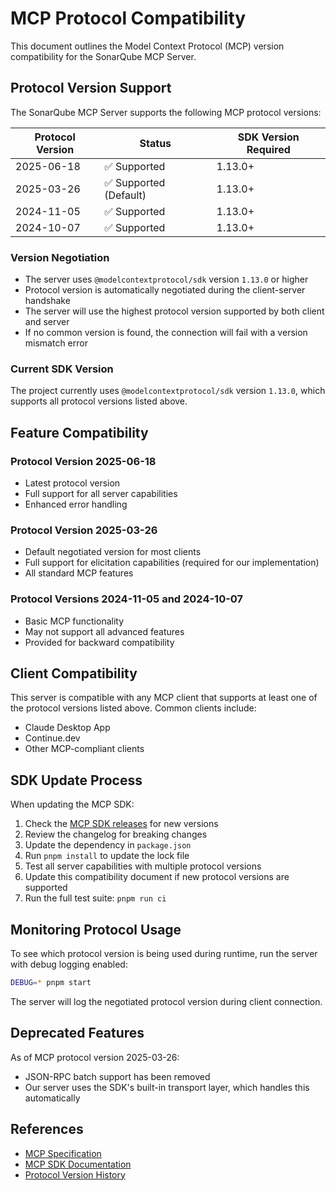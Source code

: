 # MCP Protocol Compatibility

This document outlines the Model Context Protocol (MCP) version compatibility for the SonarQube MCP Server.

## Protocol Version Support

The SonarQube MCP Server supports the following MCP protocol versions:

| Protocol Version | Status                 | SDK Version Required |
| ---------------- | ---------------------- | -------------------- |
| 2025-06-18       | ✅ Supported           | 1.13.0+              |
| 2025-03-26       | ✅ Supported (Default) | 1.13.0+              |
| 2024-11-05       | ✅ Supported           | 1.13.0+              |
| 2024-10-07       | ✅ Supported           | 1.13.0+              |

### Version Negotiation

- The server uses `@modelcontextprotocol/sdk` version `1.13.0` or higher
- Protocol version is automatically negotiated during the client-server handshake
- The server will use the highest protocol version supported by both client and server
- If no common version is found, the connection will fail with a version mismatch error

### Current SDK Version

The project currently uses `@modelcontextprotocol/sdk` version `1.13.0`, which supports all protocol versions listed above.

## Feature Compatibility

### Protocol Version 2025-06-18

- Latest protocol version
- Full support for all server capabilities
- Enhanced error handling

### Protocol Version 2025-03-26

- Default negotiated version for most clients
- Full support for elicitation capabilities (required for our implementation)
- All standard MCP features

### Protocol Versions 2024-11-05 and 2024-10-07

- Basic MCP functionality
- May not support all advanced features
- Provided for backward compatibility

## Client Compatibility

This server is compatible with any MCP client that supports at least one of the protocol versions listed above. Common clients include:

- Claude Desktop App
- Continue.dev
- Other MCP-compliant clients

## SDK Update Process

When updating the MCP SDK:

1. Check the [MCP SDK releases](https://github.com/modelcontextprotocol/sdk/releases) for new versions
2. Review the changelog for breaking changes
3. Update the dependency in `package.json`
4. Run `pnpm install` to update the lock file
5. Test all server capabilities with multiple protocol versions
6. Update this compatibility document if new protocol versions are supported
7. Run the full test suite: `pnpm run ci`

## Monitoring Protocol Usage

To see which protocol version is being used during runtime, run the server with debug logging enabled:

```bash
DEBUG=* pnpm start
```

The server will log the negotiated protocol version during client connection.

## Deprecated Features

As of MCP protocol version 2025-03-26:

- JSON-RPC batch support has been removed
- Our server uses the SDK's built-in transport layer, which handles this automatically

## References

- [MCP Specification](https://modelcontextprotocol.io)
- [MCP SDK Documentation](https://github.com/modelcontextprotocol/sdk)
- [Protocol Version History](https://modelcontextprotocol.io/docs/changelog)
